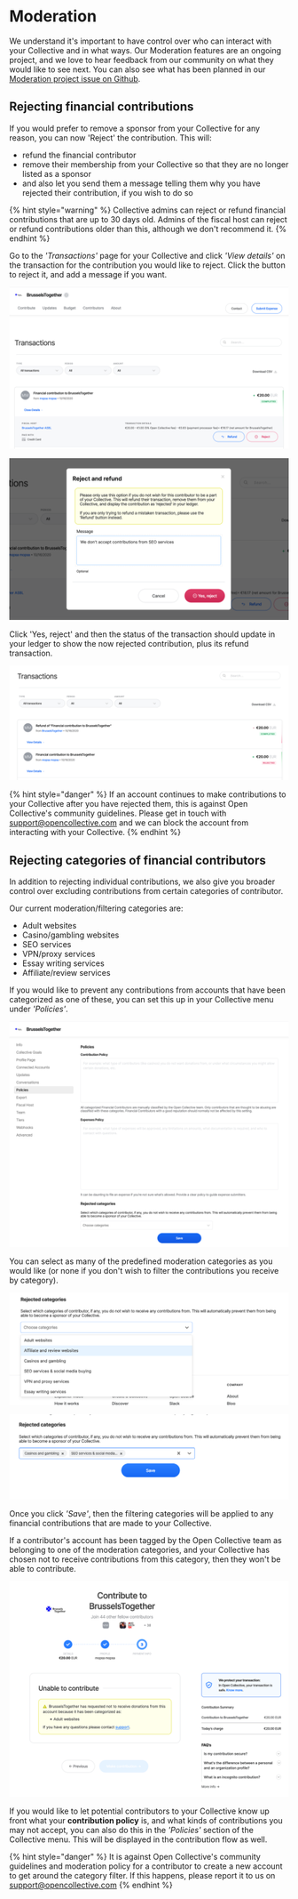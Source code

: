 # Moderation

We understand it's important to have control over who can interact with your Collective and in what ways. Our Moderation features are an ongoing project, and we love to hear feedback from our community on what they would like to see next. You can also see what has been planned in our [Moderation project issue on Github](https://github.com/opencollective/opencollective/issues/3461).

## Rejecting financial contributions

If you would prefer to remove a sponsor from your Collective for any reason, you can now 'Reject' the contribution. This will:

* refund the financial contributor
* remove their membership from your Collective so that they are no longer listed as a sponsor
* and also let you send them a message telling them why you have rejected their contribution, if you wish to do so

{% hint style="warning" %}
Collective admins can reject or refund financial contributions that are up to 30 days old. Admins of the fiscal host can reject or refund contributions older than this, although we don't recommend it.
{% endhint %}

Go to the _'Transactions'_ page for your Collective and click _'View details'_ on the transaction for the contribution you would like to reject. Click the button to reject it, and add a message if you want.

![](../.gitbook/assets/screenshot-2020-10-16-at-10.39.09.png)

![](../.gitbook/assets/screenshot-2020-10-16-at-10.39.56.png)

Click 'Yes, reject' and then the status of the transaction should update in your ledger to show the now rejected contribution, plus its refund transaction.

![](../.gitbook/assets/screenshot-2020-10-16-at-10.40.34.png)

{% hint style="danger" %}
If an account continues to make contributions to your Collective after you have rejected them, this is against Open Collective's community guidelines. Please get in touch with[ support@opencollective.com](mailto:support@opencollective.com) and we can block the account from interacting with your Collective.
{% endhint %}

## Rejecting categories of financial contributors

In addition to rejecting individual contributions, we also give you broader control over excluding contributions from certain categories of contributor.

Our current moderation/filtering categories are:

* Adult websites
* Casino/gambling websites
* SEO services
* VPN/proxy services
* Essay writing services
* Affiliate/review services

If you would like to prevent any contributions from accounts that have been categorized as one of these, you can set this up in your Collective menu under _'Policies'_.

![](../.gitbook/assets/screenshot-2020-10-16-at-10.18.37.png)

You can select as many of the predefined moderation categories as you would like \(or none if you don't wish to filter the contributions you receive by category\).

![](../.gitbook/assets/screenshot-2020-10-16-at-10.18.48.png)

![](../.gitbook/assets/screenshot-2020-10-16-at-10.19.06.png)

Once you click _'Save'_, then the filtering categories will be applied to any financial contributions that are made to your Collective.

If a contributor's account has been tagged by the Open Collective team as belonging to one of the moderation categories, and your Collective has chosen not to receive contributions from this category, then they won't be able to contribute.

![](../.gitbook/assets/screenshot-2020-10-16-at-10.29.29.png)

If you would like to let potential contributors to your Collective know up front what your **contribution policy** is, and what kinds of contributions you may not accept, you can also do this in the _'Policies'_ section of the Collective menu. This will be displayed in the contribution flow as well.

{% hint style="danger" %}
It is against Open Collective's community guidelines and moderation policy for a contributor to create a new account to get around the category filter. If this happens, please report it to us on [support@opencollective.com](mailto:support@opencollective.com)
{% endhint %}

